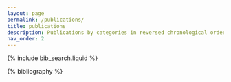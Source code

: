 ```yaml
---
layout: page
permalink: /publications/
title: publications
description: Publications by categories in reversed chronological order. Also see my <a href="https://scholar.google.com/citations?user=fZzd8BMAAAAJ&hl=en&oi=ao" target="_blank">scholar profile</a>.
nav_order: 2
---
```


<!-- _pages/publications.md -->

<!-- Bibsearch Feature -->

{% include bib_search.liquid %}

<div class="publications">

{% bibliography %}

</div>
